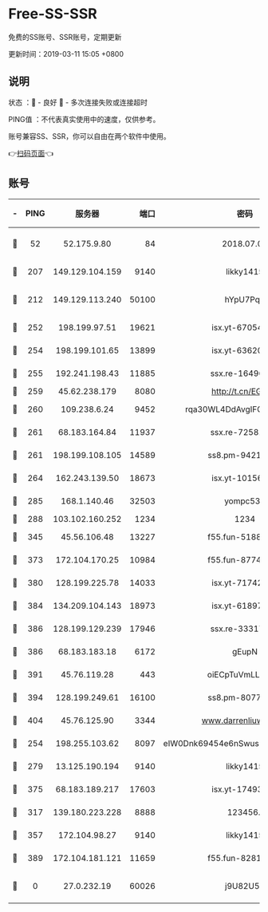 # Free-SS-SSR

免费的SS账号、SSR账号，定期更新

更新时间：2019-03-11 15:05 +0800

## 说明

状态     ：🙂 - 良好 🙁 - 多次连接失败或连接超时

PING值   ：不代表真实使用中的速度，仅供参考。

账号兼容SS、SSR，你可以自由在两个软件中使用。

👉[扫码页面](https://liesauer.github.io/Free-SS-SSR/)👈

## 账号

|-|PING|服务器|端口|密码|加密方式|区域|
|:----:|:----:|:-----:|-----:|:----:|:----:|:----:|
|🙂|52|52.175.9.80|84|2018.07.07|chacha20-ietf-poly1305|HK|
|🙂|207|149.129.104.159|9140|likky1415|aes-256-cfb|HK|
|🙂|212|149.129.113.240|50100|hYpU7PqP|chacha20-ietf-poly1305|CN|
|🙂|252|198.199.97.51|19621|isx.yt-67054944|aes-256-cfb|US|
|🙂|254|198.199.101.65|13899|isx.yt-63620378|aes-256-cfb|US|
|🙂|255|192.241.198.43|11885|ssx.re-16496938|aes-256-cfb|US|
|🙂|259|45.62.238.179|8080|http://t.cn/EGJIyrl|rc4-md5|CA|
|🙂|260|109.238.6.24|9452|rqa30WL4DdAvgIFG6Fs3znzTa|aes-256-cfb|FR|
|🙂|261|68.183.164.84|11937|ssx.re-72581382|aes-256-cfb|US|
|🙂|261|198.199.108.105|14589|ss8.pm-94215844|aes-256-cfb|US|
|🙂|264|162.243.139.50|18673|isx.yt-10156175|aes-256-cfb|US|
|🙂|285|168.1.140.46|32503|yompc535|aes-256-cfb|AU|
|🙂|288|103.102.160.252|1234|1234|rc4-md5|JP|
|🙂|345|45.56.106.48|13227|f55.fun-51885507|aes-256-cfb|US|
|🙂|373|172.104.170.25|10984|f55.fun-87743875|aes-256-cfb|SG|
|🙂|380|128.199.225.78|14033|isx.yt-71742892|aes-256-cfb|SG|
|🙂|384|134.209.104.143|18973|isx.yt-61897203|aes-256-cfb|SG|
|🙂|386|128.199.129.239|17946|ssx.re-33317571|aes-256-cfb|SG|
|🙂|386|68.183.183.18|6172|gEupN|aes-256-cfb|SG|
|🙂|391|45.76.119.28|443|oiECpTuVmLLxk4Ts|aes-256-cfb|AU|
|🙂|394|128.199.249.61|16100|ss8.pm-80771462|aes-256-cfb|SG|
|🙂|404|45.76.125.90|3344|www.darrenliuwei.com|aes-256-cfb|AU|
|🙂|254|198.255.103.62|8097|eIW0Dnk69454e6nSwuspv9DmS201tQ0D|aes-256-cfb|US|
|🙂|279|13.125.190.194|9140|likky1415|aes-256-cfb|KR|
|🙂|375|68.183.189.217|17603|isx.yt-17493612|aes-256-cfb|SG|
|🙁|317|139.180.223.228|8888|123456..|aes-256-cfb|JP|
|🙁|357|172.104.98.27|9140|likky1415|aes-256-cfb|JP|
|🙁|389|172.104.181.121|11659|f55.fun-82812137|aes-256-cfb|SG|
|🙁|0|27.0.232.19|60026|j9U82U53|xchacha20-ietf-poly1305|HK|
